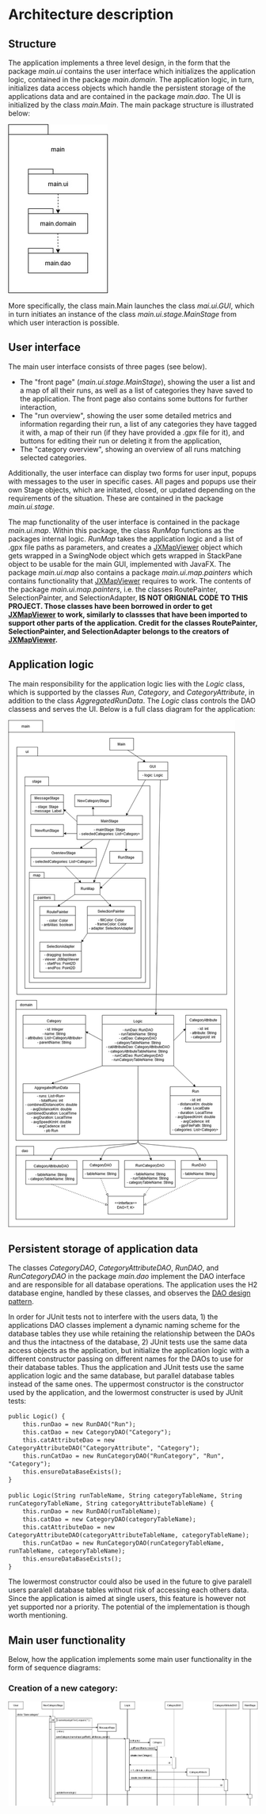 # Architecture description

## Structure

The application implements a three level design, in the form that the package _main.ui_ contains the user interface which initializes the application logic, contained in the package _main.domain_. The application logic, in turn, initializes data access objects which handle the persistent storage of the applications data and are contained in the package _main.dao_. The UI is initialized by the class _main.Main_. The main package structure is illustrated below:

<img src="https://github.com/jrhel/ot-harjoitustyo2020/blob/master/documentation/pictures/package%20structure.jpg">

More specifically, the class main.Main launches the class _mai.ui.GUI_, which in turn initiates an instance of the class _main.ui.stage.MainStage_ from which user interaction is possible.

## User interface

The main user interface consists of three pages (see below).
- The "front page" (_main.ui.stage.MainStage_), showing the user a list and a map of all their runs, as well as a list of categories they have saved to the application. The front page also contains some buttons for further interaction, 
- The "run overview", showing the user some detailed metrics and information regarding their run, a list of any categories they have tagged it with, a map of their run (if they have provided a .gpx file for it), and buttons for editing their run or deleting it from the application, 
- The "category overview", showing an overview of all runs matching selected categories.

Additionally, the user interface can display two forms for user input, popups with messages to the user in specific cases.
All pages and popups use their own Stage objects, which are initated, closed, or updated depending on the requirements of the situation. These are contained in the package _main.ui.stage_. 

The map functionality of the user interface is contained in the package _main.ui.map_. Within this package, the class _RunMap_ functions as the packages internal logic. _RunMap_ takes the application logic and a list of .gpx file paths as parameters, and creates a [JXMapViewer](https://github.com/msteiger/jxmapviewer2) object which gets wrapped in a SwingNode object which gets wrapped in StackPane object to be usable for the main GUI, implemented with JavaFX. The package _main.ui.map_ also contains a package _main.ui.map.painters_ which contains functionality that [JXMapViewer](https://github.com/msteiger/jxmapviewer2) requires to work. The contents of the package _main.ui.map.painters_, i.e. the classes RoutePainter, SelectionPainter, and SelectionAdapter, **IS NOT ORIGNIAL CODE TO THIS PROJECT. Those classes have been borrowed in order to get [JXMapViewer](https://github.com/msteiger/jxmapviewer2) to work, similarly to classses that have been imported to support other parts of the application. Credit for the classes RoutePainter, SelectionPainter, and SelectionAdapter belongs to the creators of [JXMapViewer](https://github.com/msteiger/jxmapviewer2).**

## Application logic

The main responsibility for the application logic lies with the _Logic_ class, which is supported by the classes _Run_, _Category_, and _CategoryAttribute_, in addition to the class _AggregatedRunData_. The _Logic_ class controls the DAO classess and serves the UI. Below is a full class diagram for the application:

<img src="https://github.com/jrhel/ot-harjoitustyo2020/blob/master/documentation/pictures/package_ClassDiagram.jpg">

## Persistent storage of application data

The classes _CategoryDAO_, _CategoryAttributeDAO_, _RunDAO_, and _RunCategoryDAO_ in the package _main.dao_ implement the DAO interface and are responsible for all database operations. The application uses the H2 database engine, handled by these classes, and observes the [DAO design pattern](https://en.wikipedia.org/wiki/Data_access_object).

In order for JUnit tests not to interfere with the users data, 1) the applications DAO classes implement a dynamic naming scheme for the database tables they use while retaining the relationship between the DAOs and thus the intactness of the database, 2) JUnit tests use the same data access objects as the application, but initialize the application logic with a different constructor passing on different names for the DAOs to use for their database tables.
Thus the application and JUnit tests use the same application logic and the same database, but parallel database tables instead of the same ones. The uppermost constructor is the constructor used by the application, and the lowermost constructer is used by JUnit tests:

    public Logic() {
        this.runDao = new RunDAO("Run");
        this.catDao = new CategoryDAO("Category");
        this.catAttributeDao = new CategoryAttributeDAO("CategoryAttribute", "Category");
        this.runCatDao = new RunCategoryDAO("RunCategory", "Run", "Category");
        this.ensureDataBaseExists();
    }
    
    public Logic(String runTableName, String categoryTableName, String runCategoryTableName, String categoryAttributeTableName) {
        this.runDao = new RunDAO(runTableName);
        this.catDao = new CategoryDAO(categoryTableName);
        this.catAttributeDao = new CategoryAttributeDAO(categoryAttributeTableName, categoryTableName);
        this.runCatDao = new RunCategoryDAO(runCategoryTableName, runTableName, categoryTableName);
        this.ensureDataBaseExists();
    }
    
The lowermost constructor could also be used in the future to give paralell users paralell database tables without risk of accessing each others data. Since the application is aimed at single users, this feature is however not yet supported nor a priority. The potential of the implementation is though worth mentioning.

## Main user functionality

Below, how the application implements some main user functionality in the form of sequence diagrams:

### Creation of a new category:

<img src="https://github.com/jrhel/ot-harjoitustyo2020/blob/master/documentation/pictures/SD_createCategory.jpg">
